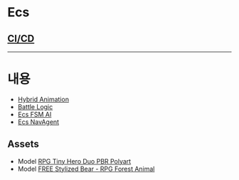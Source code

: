 # Ecs

## [CI/CD](/Doc/CICD.md)
---
# 내용
- [Hybrid Animation](/Doc/HybridAnimation.md)
- [Battle Logic](/Doc/BattleLogic.md)
- [Ecs FSM AI](/Doc/FSMAI.md)
- [Ecs NavAgent](/Doc/NavAgent.md)

## Assets

- Model [RPG Tiny Hero Duo PBR Polyart](https://assetstore.unity.com/packages/3d/characters/humanoids/rpg-tiny-hero-duo-pbr-polyart-225148)
- Model [FREE Stylized Bear - RPG Forest Animal](https://assetstore.unity.com/packages/3d/characters/animals/free-stylized-bear-rpg-forest-animal-228910)
